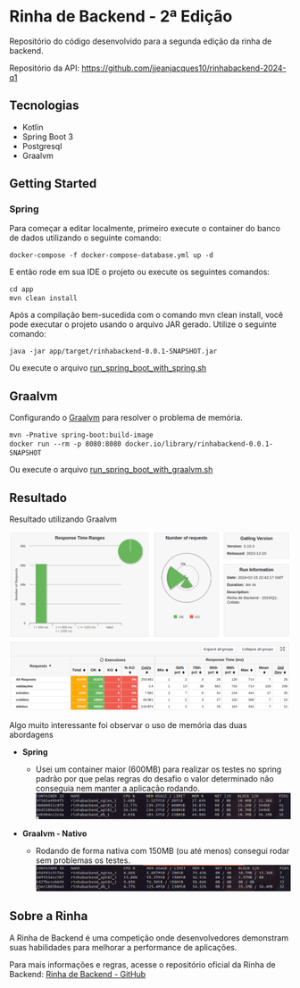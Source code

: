 # Rinha de Backend - 2ª Edição

Repositório do código desenvolvido para a segunda edição da rinha de backend.

Repositório da API: <https://github.com/jjeanjacques10/rinhabackend-2024-q1>

## Tecnologias

- Kotlin
- Spring Boot 3
- Postgresql
- Graalvm

## Getting Started

### Spring

Para começar a editar localmente, primeiro execute o container do banco de dados utilizando o seguinte comando:

``` shell
docker-compose -f docker-compose-database.yml up -d
```

E então rode em sua IDE o projeto ou execute os seguintes comandos:

``` shell
cd app
mvn clean install
```

Após a compilação bem-sucedida com o comando mvn clean install, você pode executar o projeto usando o arquivo JAR
gerado. Utilize o seguinte comando:

``` shell
java -jar app/target/rinhabackend-0.0.1-SNAPSHOT.jar
```

Ou execute o arquivo [run_spring_boot_with_spring.sh](run_spring_boot_with_spring.sh)

## Graalvm

Configurando o [Graalvm](https://www.youtube.com/watch?v=8umoZWj6UcU) para resolver o problema de memória.

``` shell
mvn -Pnative spring-boot:build-image
docker run --rm -p 8080:8080 docker.io/library/rinhabackend-0.0.1-SNAPSHOT
```

Ou execute o arquivo [run_spring_boot_with_graalvm.sh](run_spring_boot_with_graalvm.sh)

## Resultado

Resultado utilizando Graalvm

![Resultado utilizando Graalvm](https://raw.githubusercontent.com/jjeanjacques10/rinhabackend-2024-q1/main/images/Gatlin-Graalvm.png)

Algo muito interessante foi observar o uso de memória das duas abordagens

- **Spring**
    - Usei um container maior (600MB) para realizar os testes no spring padrão por que pelas regras do desafio o valor
      determinado não conseguia
      nem manter a aplicação rodando.
      ![Resultado utilizando Graalvm](https://raw.githubusercontent.com/jjeanjacques10/rinhabackend-2024-q1/main/images/Docker-Spring-High-Memory.png)

- **Graalvm - Nativo**
    - Rodando de forma nativa com 150MB (ou até menos) consegui rodar sem problemas os testes.
      ![Resultado utilizando Graalvm](https://raw.githubusercontent.com/jjeanjacques10/rinhabackend-2024-q1/main/images/Docker-Graalvm.png)

## Sobre a Rinha

A Rinha de Backend é uma competição onde desenvolvedores demonstram suas habilidades para melhorar a performance de
aplicações.

Para mais informações e regras, acesse o repositório oficial da Rinha de
Backend: [Rinha de Backend - GitHub](https://github.com/zanfranceschi/rinha-de-backend-2024-q1)